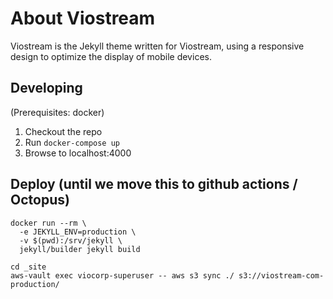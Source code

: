# About Viostream

Viostream is the Jekyll theme written for Viostream, using a responsive design
to optimize the display of mobile devices.

## Developing

(Prerequisites: docker)

1. Checkout the repo
2. Run `docker-compose up`
3. Browse to localhost:4000

## Deploy (until we move this to github actions / Octopus)

```
docker run --rm \
  -e JEKYLL_ENV=production \
  -v $(pwd):/srv/jekyll \
  jekyll/builder jekyll build

cd _site
aws-vault exec viocorp-superuser -- aws s3 sync ./ s3://viostream-com-production/
```